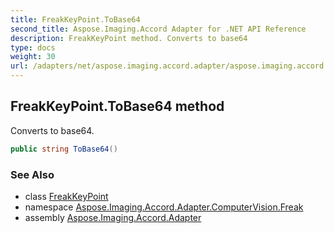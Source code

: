 ```yaml
---
title: FreakKeyPoint.ToBase64
second_title: Aspose.Imaging.Accord Adapter for .NET API Reference
description: FreakKeyPoint method. Converts to base64
type: docs
weight: 30
url: /adapters/net/aspose.imaging.accord.adapter/aspose.imaging.accord.adapter.computervision.freak/freakkeypoint/tobase64/
---
```

## FreakKeyPoint.ToBase64 method

Converts to base64.

```csharp
public string ToBase64()
```

### See Also

* class [FreakKeyPoint](../)
* namespace [Aspose.Imaging.Accord.Adapter.ComputerVision.Freak](../../../aspose.imaging.accord.adapter.computervision.freak/)
* assembly [Aspose.Imaging.Accord.Adapter](../../../)


